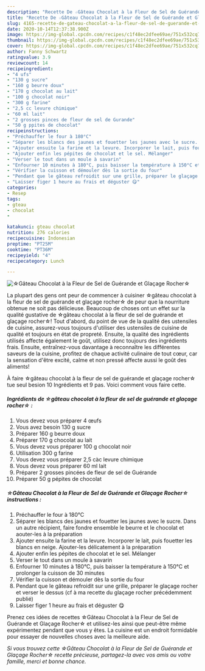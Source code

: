 ```yaml
---
description: "Recette De ☆Gâteau Chocolat à la Fleur de Sel de Guérande et Glaçage Rocher☆"
title: "Recette De ☆Gâteau Chocolat à la Fleur de Sel de Guérande et Glaçage Rocher☆"
slug: 4165-recette-de-gateau-chocolat-a-la-fleur-de-sel-de-guerande-et-glacage-rocher
date: 2020-10-14T12:37:38.900Z
image: https://img-global.cpcdn.com/recipes/c1f48ec2dfee69ae/751x532cq70/☆gateau-chocolat-a-la-fleur-de-sel-de-guerande-et-glacage-rocher☆-photo-principale-de-la-recette.jpg
thumbnail: https://img-global.cpcdn.com/recipes/c1f48ec2dfee69ae/751x532cq70/☆gateau-chocolat-a-la-fleur-de-sel-de-guerande-et-glacage-rocher☆-photo-principale-de-la-recette.jpg
cover: https://img-global.cpcdn.com/recipes/c1f48ec2dfee69ae/751x532cq70/☆gateau-chocolat-a-la-fleur-de-sel-de-guerande-et-glacage-rocher☆-photo-principale-de-la-recette.jpg
author: Fanny Schwartz
ratingvalue: 3.9
reviewcount: 14
recipeingredient:
- "4 ufs"
- "130 g sucre"
- "160 g beurre doux"
- "170 g chocolat au lait"
- "100 g chocolat noir"
- "300 g farine"
- "2,5 cc levure chimique"
- "60 ml lait"
- "2 grosses pinces de fleur de sel de Gurande"
- "50 g ppites de chocolat"
recipeinstructions:
- "Préchauffer le four à 180°C"
- "Séparer les blancs des jaunes et fouetter les jaunes avec le sucre. Dans un autre récipient, faire fondre ensemble le beurre et le chocolat et aouter-les à la préparation"
- "Ajouter ensuite la farine et la levure. Incorporer le lait, puis fouetter les blancs en neige. Ajouter-les délicatement à la préparation"
- "Ajouter enfin les pépites de chocolat et le sel. Mélanger"
- "Verser le tout dans un moule à savarin"
- "Enfourner 10 minutes à 180°C, puis baisser la température à 150°C et prolonger la cuisson de 30 minutes"
- "Vérifier la cuisson et démouler dès la sortie du four"
- "Pendant que le gâteau refroidit sur une grille, préparer le glaçage rocher et verser le dessus (cf à ma recette du glaçage rocher précédemment publié)"
- "Laisser figer 1 heure au frais et déguster 😋"
categories:
- Resep
tags:
- gteau
- chocolat
- 

katakunci: gteau chocolat  
nutrition: 276 calories
recipecuisine: Indonesian
preptime: "PT25M"
cooktime: "PT36M"
recipeyield: "4"
recipecategory: Lunch

---
```



![☆Gâteau Chocolat à la Fleur de Sel de Guérande et Glaçage Rocher☆](https://img-global.cpcdn.com/recipes/c1f48ec2dfee69ae/751x532cq70/☆gateau-chocolat-a-la-fleur-de-sel-de-guerande-et-glacage-rocher☆-photo-principale-de-la-recette.jpg)

La plupart des gens ont peur de commencer à cuisiner ☆gâteau chocolat à la fleur de sel de guérande et glaçage rocher☆ de peur que la nourriture obtenue ne soit pas délicieuse. Beaucoup de choses ont un effet sur la qualité gustative de ☆gâteau chocolat à la fleur de sel de guérande et glaçage rocher☆! Tout d'abord, du point de vue de la qualité des ustensiles de cuisine, assurez-vous toujours d'utiliser des ustensiles de cuisine de qualité et toujours en état de propreté. Ensuite, la qualité des ingrédients utilisés affecte également le goût, utilisez donc toujours des ingrédients frais. Ensuite, entraînez-vous davantage à reconnaître les différentes saveurs de la cuisine, profitez de chaque activité culinaire de tout cœur, car la sensation d'être excité, calme et non pressé affecte aussi le goût des aliments!

<!--inarticleads1-->

À faire ☆gâteau chocolat à la fleur de sel de guérande et glaçage rocher☆ tue seul besion 10 Ingrédients et 9 pas. Voici comment vous faire cette.

##### Ingrédients de ☆gâteau chocolat à la fleur de sel de guérande et glaçage rocher☆ :

1. Vous devez vous préparer 4 œufs
1. Vous avez besoin 130 g sucre
1. Préparer 160 g beurre doux
1. Préparer 170 g chocolat au lait
1. Vous devez vous préparer 100 g chocolat noir
1. Utilisation 300 g farine
1. Vous devez vous préparer 2,5 càc levure chimique
1. Vous devez vous préparer 60 ml lait
1. Préparer 2 grosses pincées de fleur de sel de Guérande
1. Préparer 50 g pépites de chocolat




<!--inarticleads2-->

##### ☆Gâteau Chocolat à la Fleur de Sel de Guérande et Glaçage Rocher☆ instructions :

1. Préchauffer le four à 180°C
1. Séparer les blancs des jaunes et fouetter les jaunes avec le sucre. Dans un autre récipient, faire fondre ensemble le beurre et le chocolat et aouter-les à la préparation
1. Ajouter ensuite la farine et la levure. Incorporer le lait, puis fouetter les blancs en neige. Ajouter-les délicatement à la préparation
1. Ajouter enfin les pépites de chocolat et le sel. Mélanger
1. Verser le tout dans un moule à savarin
1. Enfourner 10 minutes à 180°C, puis baisser la température à 150°C et prolonger la cuisson de 30 minutes
1. Vérifier la cuisson et démouler dès la sortie du four
1. Pendant que le gâteau refroidit sur une grille, préparer le glaçage rocher et verser le dessus (cf à ma recette du glaçage rocher précédemment publié)
1. Laisser figer 1 heure au frais et déguster 😋




<!--inarticleads1-->

<p>
Prenez ces idées de recettes ☆Gâteau Chocolat à la Fleur de Sel de Guérande et Glaçage Rocher☆ et utilisez-les ainsi que peut-être même expérimentez pendant que vous y êtes. La cuisine est un endroit formidable pour essayer de nouvelles choses avec la meilleure aide.
</p>

<p>
<i>Si vous trouvez cette ☆Gâteau Chocolat à la Fleur de Sel de Guérande et Glaçage Rocher☆ recette précieuse, partagez-la avec vos amis ou votre famille, merci et bonne chance.</i>
</p>
